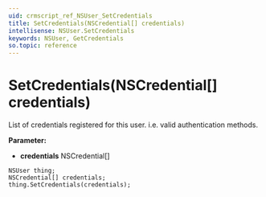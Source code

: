 ```yaml
---
uid: crmscript_ref_NSUser_SetCredentials
title: SetCredentials(NSCredential[] credentials)
intellisense: NSUser.SetCredentials
keywords: NSUser, GetCredentials
so.topic: reference
---
```


# SetCredentials(NSCredential[] credentials)

List of credentials registered for this user. i.e. valid authentication methods.

**Parameter:** 
* **credentials** NSCredential[]

```crmscript
NSUser thing;
NSCredential[] credentials;
thing.SetCredentials(credentials);
```

